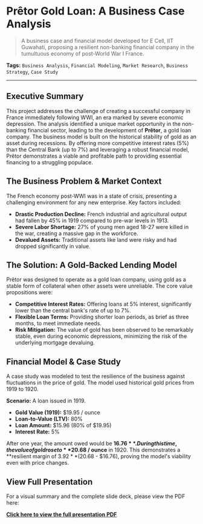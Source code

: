 # Prêtor Gold Loan: A Business Case Analysis

> A business case and financial model developed for E Cell, IIT Guwahati, proposing a resilient non-banking financial company in the tumultuous economy of post-World War I France.

**Tags:** `Business Analysis`, `Financial Modeling`, `Market Research`, `Business Strategy`, `Case Study`

---

## Executive Summary

This project addresses the challenge of creating a successful company in France immediately following WWI, an era marked by severe economic depression. The analysis identified a unique market opportunity in the non-banking financial sector, leading to the development of **Prêtor**, a gold loan company. The business model is built on the historical stability of gold as an asset during recessions. By offering more competitive interest rates (5%) than the Central Bank (up to 7%) and leveraging a robust financial model, Prêtor demonstrates a viable and profitable path to providing essential financing to a struggling populace.

## The Business Problem & Market Context

The French economy post-WWI was in a state of crisis, presenting a challenging environment for any new enterprise. Key factors included:
* **Drastic Production Decline:** French industrial and agricultural output had fallen by 45% in 1919 compared to pre-war levels in 1913.
* **Severe Labor Shortage:** 27% of young men aged 18-27 were killed in the war, creating a massive gap in the workforce.
* **Devalued Assets:** Traditional assets like land were risky and had dropped significantly in value.

## The Solution: A Gold-Backed Lending Model

Prêtor was designed to operate as a gold loan company, using gold as a stable form of collateral when other assets were unreliable. The core value propositions were:
* **Competitive Interest Rates:** Offering loans at 5% interest, significantly lower than the central bank's rate of up to 7%.
* **Flexible Loan Terms:** Providing shorter loan periods, as brief as three months, to meet immediate needs.
* **Risk Mitigation:** The value of gold has been observed to be remarkably stable, even during economic depressions, minimizing the risk of the underlying mortgage devaluing.

## Financial Model & Case Study

A case study was modeled to test the resilience of the business against fluctuations in the price of gold. The model used historical gold prices from 1919 to 1920.

**Scenario:** A loan issued in 1919.
* **Gold Value (1919):** $19.95 / ounce
* **Loan-to-Value (LTV):** 80%
* **Loan Amount:** $15.96 (80% of $19.95)
* **Interest Rate:** 5%

After one year, the amount owed would be **$16.76**. During this time, the value of gold rose to **$20.68 / ounce** in 1920. This demonstrates a **resilient margin of $3.92** ($20.68 - $16.76), proving the model's viability even with price changes.

## View Full Presentation

For a visual summary and the complete slide deck, please view the PDF here:

**[Click here to view the full presentation PDF](pretorGoldDeck.pdf)**
